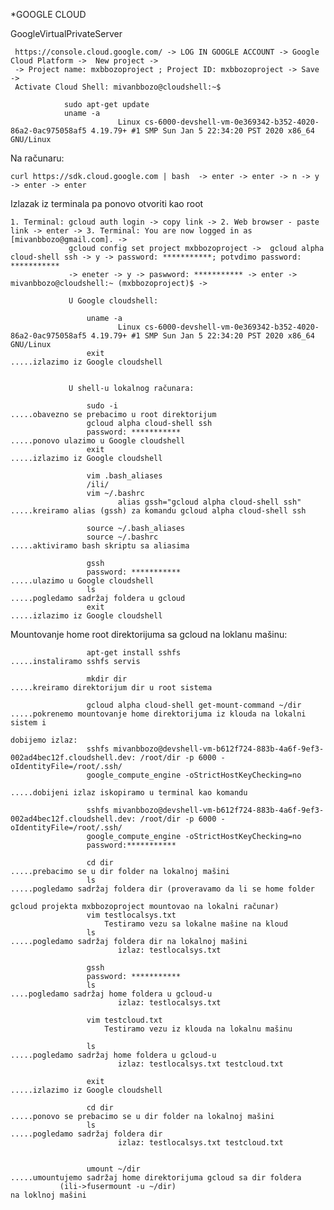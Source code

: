 *GOOGLE CLOUD

GoogleVirtualPrivateServer 

     https://console.cloud.google.com/ -> LOG IN GOOGLE ACCOUNT -> Google Cloud Platform ->  New project -> 
     -> Project name: mxbbozoproject ; Project ID: mxbbozoproject -> Save ->
     Activate Cloud Shell: mivanbbozo@cloudshell:~$  
                                      
                sudo apt-get update                                                              
                uname -a
                            Linux cs-6000-devshell-vm-0e369342-b352-4020-86a2-0ac975058af5 4.19.79+ #1 SMP Sun Jan 5 22:34:20 PST 2020 x86_64 GNU/Linux
                              
 
 Na računaru:  
 
    curl https://sdk.cloud.google.com | bash  -> enter -> enter -> n -> y -> enter -> enter
 
 Izlazak iz terminala pa ponovo otvoriti kao root
 
   
    1. Terminal: gcloud auth login -> copy link -> 2. Web browser - paste link -> enter -> 3. Terminal: You are now logged in as [mivanbbozo@gmail.com]. ->
                 gcloud config set project mxbbozoproject ->  gcloud alpha cloud-shell ssh -> y -> password: ***********; potvdimo password: *********** 
                 -> eneter -> y -> paswword: *********** -> enter -> mivanbbozo@cloudshell:~ (mxbbozoproject)$ -> 
               
                 U Google cloudshell:
               
                     uname -a 
                            Linux cs-6000-devshell-vm-0e369342-b352-4020-86a2-0ac975058af5 4.19.79+ #1 SMP Sun Jan 5 22:34:20 PST 2020 x86_64 GNU/Linux
                     exit                                                             .....izlazimo iz Google cloudshell
                     
                     
                 U shell-u lokalnog računara:  
               
                     sudo -i                                                          .....obavezno se prebacimo u root direktorijum
                     gcloud alpha cloud-shell ssh  
                     password: ***********                                            .....ponovo ulazimo u Google cloudshell
                     exit                                                             .....izlazimo iz Google cloudshell  
                     
                     vim .bash_aliases 
                     /ili/
                     vim ~/.bashrc
                            alias gssh="gcloud alpha cloud-shell ssh"                 .....kreiramo alias (gssh) za komandu gcloud alpha cloud-shell ssh
                     
                     source ~/.bash_aliases
                     source ~/.bashrc                                                 .....aktiviramo bash skriptu sa aliasima
                     
                     gssh                                                             
                     password: ***********                                            .....ulazimo u Google cloudshell
                     ls                                                               .....pogledamo sadržaj foldera u gcloud 
                     exit                                                             .....izlazimo iz Google cloudshell 
                     
                   
  Mountovanje home root direktorijuma sa gcloud na loklanu mašinu:
             
                     apt-get install sshfs                                            .....instaliramo sshfs servis 
                     
                     mkdir dir                                                        .....kreiramo direktorijum dir u root sistema
                     
                     gcloud alpha cloud-shell get-mount-command ~/dir                 .....pokrenemo mountovanje home direktorijuma iz klouda na lokalni sistem i 
                                                                                           dobijemo izlaz:
                     sshfs mivanbbozo@devshell-vm-b612f724-883b-4a6f-9ef3-002ad4bec12f.cloudshell.dev: /root/dir -p 6000 -oIdentityFile=/root/.ssh/
                     google_compute_engine -oStrictHostKeyChecking=no                       
                                                                                           .....dobijeni izlaz iskopiramo u terminal kao komandu
   
                     sshfs mivanbbozo@devshell-vm-b612f724-883b-4a6f-9ef3-002ad4bec12f.cloudshell.dev: /root/dir -p 6000 -oIdentityFile=/root/.ssh/
                     google_compute_engine -oStrictHostKeyChecking=no   
                     password:***********
                     
                     cd dir                                                            .....prebacimo se u dir folder na lokalnoj mašini
                     ls                                                                .....pogledamo sadržaj foldera dir (proveravamo da li se home folder 
                                                                                            gcloud projekta mxbbozoproject mountovao na lokalni računar)
                     vim testlocalsys.txt 
                         Testiramo vezu sa lokalne mašine na kloud
                     ls                                                                .....pogledamo sadržaj foldera dir na lokalnoj mašini                
                            izlaz: testlocalsys.txt
                     
                     gssh
                     password: ***********
                     ls                                                                ....pogledamo sadržaj home foldera u gcloud-u
                            izlaz: testlocalsys.txt
                     
                     vim testcloud.txt
                         Testiramo vezu iz klouda na lokalnu mašinu
                    
                     ls                                                                .....pogledamo sadržaj home foldera u gcloud-u
                            izlaz: testlocalsys.txt testcloud.txt
                            
                     exit                                                              .....izlazimo iz Google cloudshell      
                            
                     cd dir                                                            .....ponovo se prebacimo se u dir folder na lokalnoj mašini
                     ls                                                                .....pogledamo sadržaj foldera dir        
                            izlaz: testlocalsys.txt testcloud.txt
                          

                     umount ~/dir                                                      .....umountujemo sadržaj home direktorijuma gcloud sa dir foldera
               (ili->fusermount -u ~/dir)                                                   na loklnoj mašini
                          
                
